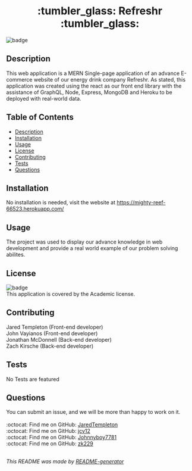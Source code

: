 <h1 align='center'>:tumbler_glass: Refreshr :tumbler_glass:</h1>
    
  ![badge](https://img.shields.io/badge/license-Academic-brightgreen)<br />
    
  ## Description
  This web application is a MERN Single-page application of an advance E-commerce website of our energy drink company Refreshr. As stated, this application was created using the react as our front end library with the assistance of GraphQL, Node, Express, MongoDB and Heroku to be deployed with real-world data.

  ## Table of Contents
  - [Description](#description)
  - [Installation](#installation)
  - [Usage](#usage)
  - [License](#license)
  - [Contributing](#contributing)
  - [Tests](#tests)
  - [Questions](#questions)

  ## Installation
  No installation is needed, visit the website at https://mighty-reef-66523.herokuapp.com/

  ## Usage
  The project was used to display our advance knowledge in web development and provide a real world example of our problem solving abilites.

  ## License
  ![badge](https://img.shields.io/badge/license-Academic-brightgreen)
  <br />
  This application is covered by the Academic license.

  ## Contributing
  Jared Templeton (Front-end developer) <br />
  John Vayianos (Front-end developer) <br />
  Jonathan McDonnell (Back-end developer) <br />
  Zach Kirsche (Back-end developer) <br />

  ## Tests
  No Tests are featured

  ## Questions
  You can submit an issue, and we will be more than happy to work on it.<br />
  <br />
  :octocat: Find me on GitHub: [JaredTempleton](https://github.com/JaredTempleton)<br />
  :octocat: Find me on GitHub: [jcv12](https://github.com/jcv)<br>
  :octocat: Find me on GitHub: [Johnnyboy7781](https://github.com/Johnnyboy7781)<br />
  :octocat: Find me on GitHub: [zk229](https://github.com/zk299)<br />
  <br />

  _This README was made by [README-generator](https://github.com/jcv12/ReadMe-Generator)_

